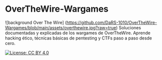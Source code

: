 # OverTheWire-Wargames
![background Over The Wire] (https://github.com/DaRS-1010/OverTheWire-Wargames/blob/main/assets/overthewire.jpg?raw=true)
Soluciones documentadas y explicadas de los wargames de OverTheWire. Aprende hacking ético, técnicas básicas de pentesting y CTFs paso a paso desde cero.

[![License: CC BY 4.0](https://img.shields.io/badge/License-CC%20BY%204.0-lightgrey.svg)](https://creativecommons.org/licenses/by/4.0/)
